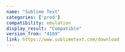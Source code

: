 ```yaml
---
name: "Sublime Text"
categories: ['prod']
compatibility: emulation
display_result: "Compatible"
version_from: "4169"
link: https://www.sublimetext.com/download
---
```



